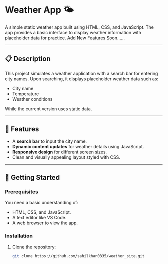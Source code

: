 # Weather App 🌤️

A simple static weather app built using HTML, CSS, and JavaScript. The app provides a basic interface to display weather information with placeholder data for practice.
Add New Features Soon......

---

## 📋 Description
This project simulates a weather application with a search bar for entering city names. Upon searching, it displays placeholder weather data such as:
- City name
- Temperature
- Weather conditions

While the current version uses static data.

---

## 🎯 Features
- A **search bar** to input the city name.
- **Dynamic content updates** for weather details using JavaScript.
- **Responsive design** for different screen sizes.
- Clean and visually appealing layout styled with CSS.

---

## 🚀 Getting Started

### Prerequisites
You need a basic understanding of:
- HTML, CSS, and JavaScript.
- A text editor like VS Code.
- A web browser to view the app.

### Installation
1. Clone the repository:
   ```bash
   git clone https://github.com/sahilkhan0335/weather_site.git
